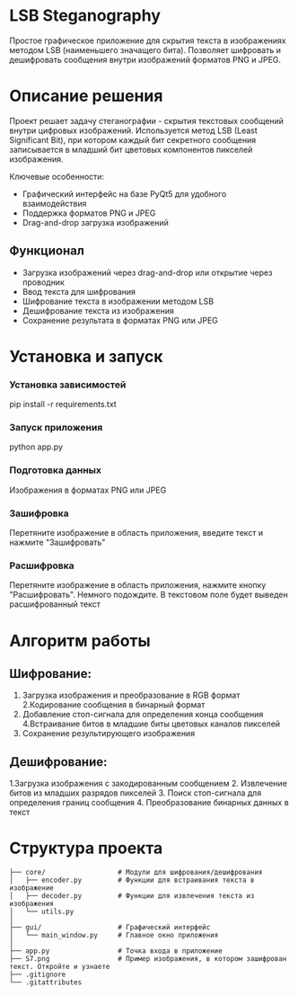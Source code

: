 # LSB Steganography
Простое графическое приложение для скрытия текста в изображениях методом LSB (наименьшего значащего бита).
Позволяет шифровать и дешифровать сообщения внутри изображений форматов PNG и JPEG.

# Описание решения
Проект решает задачу стеганографии - скрытия текстовых сообщений внутри цифровых изображений. Используется метод LSB (Least Significant Bit), при котором каждый бит секретного сообщения записывается в младший бит цветовых компонентов пикселей изображения.

Ключевые особенности:
- Графический интерфейс на базе PyQt5 для удобного взаимодействия
- Поддержка форматов PNG и JPEG
- Drag-and-drop загрузка изображений

## Функционал
- Загрузка изображений через drag-and-drop или открытие через проводник
- Ввод текста для шифрования
- Шифрование текста в изображении методом LSB
- Дешифрование текста из изображения
- Сохранение результата в форматах PNG или JPEG

# Установка и запуск
### Установка зависимостей
pip install -r requirements.txt
### Запуск приложения 
python app.py
### Подготовка данных
Изображения в форматах PNG или JPEG
### Зашифровка
Перетяните изображение в область приложения, введите текст и нажмите "Зашифровать"
### Расшифровка
Перетяните изображение в область приложения, нажмите кнопку "Расшифровать". Немного подождите. В текстовом поле будет выведен расшифрованный текст

# Алгоритм работы
## Шифрование:
1. Загрузка изображения и преобразование в RGB формат
2.Кодирование сообщения в бинарный формат
3. Добавление стоп-сигнала для определения конца сообщения
4.Встраивание битов в младшие биты цветовых каналов пикселей
5. Сохранение результирующего изображения

## Дешифрование:
1.Загрузка изображения с закодированным сообщением
2. Извлечение битов из младших разрядов пикселей
3. Поиск стоп-сигнала для определения границ сообщения
4. Преобразование бинарных данных в текст

# Структура проекта
```
├── core/                  # Модули для шифрования/дешифрования
│   ├── encoder.py         # Функции для встраивания текста в изображение
│   ├── decoder.py         # Функции для извлечения текста из изображения
│   └── utils.py
│
├── gui/                   # Графический интерфейс
│   └── main_window.py     # Главное окно приложения
│
├── app.py                 # Точка входа в приложение
├── S7.png                 # Пример изображения, в котором зашифрован текст. Откройте и узнаете
├── .gitignore
└── .gitattributes
```

